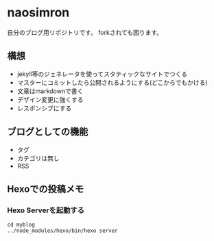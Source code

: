 # naosimron
自分のブログ用リポジトリです。
forkされても困ります。

## 構想
- jekyll等のジェネレータを使ってスタティックなサイトでつくる
- マスターにコミットしたら公開されるようにする(どこからでもかける)
- 文章はmarkdownで書く
- デザイン変更に強くする
- レスポンシブにする

## ブログとしての機能
- タグ
- カテゴリは無し
- RSS
## Hexoでの投稿メモ
### Hexo Serverを起動する
```
cd myblog
../node_modules/hexo/bin/hexo server
```
